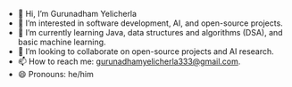 - 👋 Hi, I’m Gurunadham Yelicherla
- 👀 I’m interested in software development, AI, and open-source projects.
- 🌱 I’m currently learning Java, data structures and algorithms (DSA), and basic machine learning.
- 💞️ I’m looking to collaborate on open-source projects and AI research.
- 📫 How to reach me: gurunadhamyelicherla333@gmail.com.
- 😄 Pronouns: he/him
  

